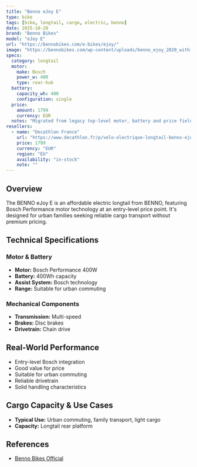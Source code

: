 ```yaml
---
title: "Benno eJoy E"
type: bike
tags: [bike, longtail, cargo, electric, benno]
date: 2025-10-20
brand: "Benno Bikes"
model: "eJoy E"
url: "https://bennobikes.com/e-bikes/ejoy/"
image: "https://bennobikes.com/wp-content/uploads/benno_ejoy_2020_with-sketch_overlay_people_sl1.jpg"
specs:
  category: longtail
  motor:
    make: Bosch
    power_w: 400
    type: rear-hub
  battery:
    capacity_wh: 400
    configuration: single
  price:
    amount: 1799
    currency: EUR
  notes: "Migrated from legacy top-level motor, battery and price fields. Range empty in source; left unspecified."
resellers:
  - name: "Decathlon France"
    url: "https://www.decathlon.fr/p/velo-electrique-longtail-benno-ejoy-e-400wh-noir/_/R-p-366913"
    price: 1799
    currency: "EUR"
    region: "EU"
    availability: "in-stock"
    note: ""
---
```


## Overview

The BENNO eJoy E is an affordable electric longtail from BENNO, featuring Bosch Performance motor technology at an entry-level price point. It's designed for urban families seeking reliable cargo transport without premium pricing.

## Technical Specifications

### Motor & Battery

- **Motor:** Bosch Performance 400W
- **Battery:** 400Wh capacity
- **Assist System:** Bosch technology
- **Range:** Suitable for urban commuting

### Mechanical Components

- **Transmission:** Multi-speed
- **Brakes:** Disc brakes
- **Drivetrain:** Chain drive

## Real-World Performance

- Entry-level Bosch integration
- Good value for price
- Suitable for urban commuting
- Reliable drivetrain
- Solid handling characteristics

## Cargo Capacity & Use Cases

- **Typical Use:** Urban commuting, family transport, light cargo
- **Capacity:** Longtail rear platform

## References

- [Benno Bikes Official](https://www.bennoelectricbike.com/)
